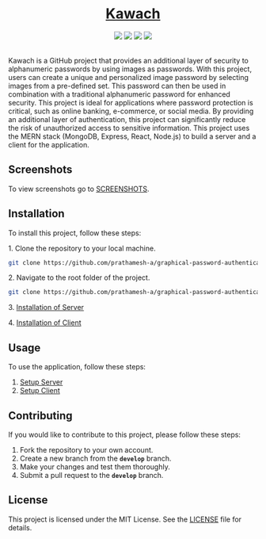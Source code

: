 <h1 align="center"><a href="https://graphical-auth-client.vercel.app/">Kawach</a></h1>

<div align="center">
  <img src="https://img.shields.io/github/license/prathamesh-a/graphical-password-authentication" />
  <img src="https://img.shields.io/badge/Stack-MERN-blue"/>
  <img src="https://img.shields.io/badge/PRs-welcome-brightgreen"/>
  <img src="https://img.shields.io/github/stars/prathamesh-a/graphical-password-authentication?style=social"/>
</div> <br>


Kawach is a GitHub project that provides an additional layer of security to alphanumeric passwords by using images as passwords. With this project, users can create a unique and personalized image password by selecting images from a pre-defined set. This password can then be used in combination with a traditional alphanumeric password for enhanced security. This project is ideal for applications where password protection is critical, such as online banking, e-commerce, or social media. By providing an additional layer of authentication, this project can significantly reduce the risk of unauthorized access to sensitive information. This project uses the MERN stack (MongoDB, Express, React, Node.js) to build a server and a client for the application.

## Screenshots
To view screenshots go to <a href="https://github.com/prathamesh-a/graphical-password-authentication/blob/main/SCREENSHOTS.md">SCREENSHOTS</a>.

## Installation
To install this project, follow these steps:<br>

<p>1. Clone the repository to your local machine.</p>

```bash
git clone https://github.com/prathamesh-a/graphical-password-authentication.git
```

<p>2. Navigate to the root folder of the project.</p>

```bash
git clone https://github.com/prathamesh-a/graphical-password-authentication.git
```

<p>3. <a href="https://github.com/prathamesh-a/graphical-password-authentication/blob/main/server/README.md#installation">Installation of Server</a></p>
<p>4. <a href="https://github.com/prathamesh-a/graphical-password-authentication/blob/main/client/README.md#installation">Installation of Client</a></p>

## Usage
To use the application, follow these steps:

1. <a href="https://github.com/prathamesh-a/graphical-password-authentication/tree/main/server#usage">Setup Server</a>
2. <a href="https://github.com/prathamesh-a/graphical-password-authentication/tree/main/client#usage">Setup Client</a>

## Contributing
If you would like to contribute to this project, please follow these steps:

1. Fork the repository to your own account.
2. Create a new branch from the **`develop`** branch.
3. Make your changes and test them thoroughly.
4. Submit a pull request to the **`develop`** branch.

## License
This project is licensed under the MIT License. See the <a href="https://github.com/prathamesh-a/graphical-password-authentication/blob/main/LICENSE">LICENSE</a> file for details.
